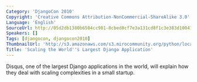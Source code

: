 ```yaml
---
Category: 'DjangoCon 2010'
Copyright: 'Creative Commons Attribution-NonCommercial-ShareAlike 3.0'
Language: 'English'
SourceUrl: http://05d2db1380b6504cc981-8cbed8cf7e3a131cd8f1c3e383d10041.r93.cf2.rackcdn.com/djangocon-2010/36_scaling-the-world-s-largest-django-application.flv
Speakers: []
Tags: [djangocon, djangocon2010]
ThumbnailUrl: 'http://s3.amazonaws.com/s3.mirocommunity.org/python/localtv/video_thumbs/1886/375x295.png'
Title: 'Scaling the World''s Largest Django Application'
---
```

  
Disqus, one of the largest Django applications in the world, will explain how
they deal with scaling complexities in a small startup.
